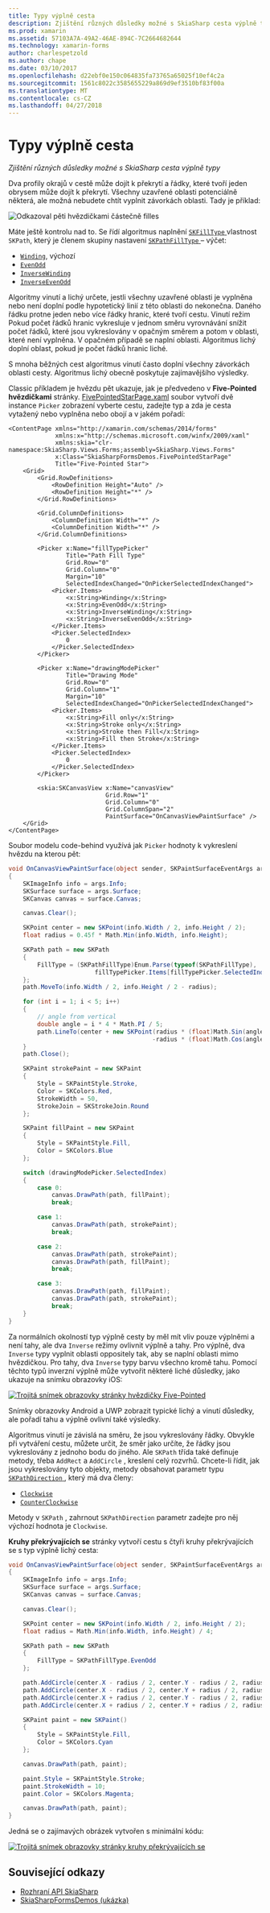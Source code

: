 ```yaml
---
title: Typy výplně cesta
description: Zjištění různých důsledky možné s SkiaSharp cesta výplně typy
ms.prod: xamarin
ms.assetid: 57103A7A-49A2-46AE-894C-7C2664682644
ms.technology: xamarin-forms
author: charlespetzold
ms.author: chape
ms.date: 03/10/2017
ms.openlocfilehash: d22ebf0e150c064835fa73765a65025f10ef4c2a
ms.sourcegitcommit: 1561c8022c3585655229a869d9ef3510bf83f00a
ms.translationtype: MT
ms.contentlocale: cs-CZ
ms.lasthandoff: 04/27/2018
---
```

# <a name="the-path-fill-types"></a>Typy výplně cesta

_Zjištění různých důsledky možné s SkiaSharp cesta výplně typy_

Dva profily okrajů v cestě může dojít k překrytí a řádky, které tvoří jeden obrysem může dojít k překrytí. Všechny uzavřené oblasti potenciálně některá, ale možná nebudete chtít vyplnit závorkách oblasti. Tady je příklad:

![](fill-types-images/filltypeexample.png "Odkazoval pěti hvězdičkami částečně filles")

Máte ještě kontrolu nad to. Se řídí algoritmus naplnění [ `SKFillType` ](https://developer.xamarin.com/api/property/SkiaSharp.SKPath.FillType/) vlastnost `SKPath`, který je členem skupiny nastavení [ `SKPathFillType` ](https://developer.xamarin.com/api/type/SkiaSharp.SKPathFillType/) – výčet:

- [`Winding`](https://developer.xamarin.com/api/field/SkiaSharp.SKPathFillType.Winding/), výchozí
- [`EvenOdd`](https://developer.xamarin.com/api/field/SkiaSharp.SKPathFillType.EvenOdd/)
- [`InverseWinding`](https://developer.xamarin.com/api/field/SkiaSharp.SKPathFillType.InverseWinding/)
- [`InverseEvenOdd`](https://developer.xamarin.com/api/field/SkiaSharp.SKPathFillType.InverseEvenOdd/)

Algoritmy vinutí a lichý určete, jestli všechny uzavřené oblasti je vyplněna nebo není doplní podle hypotetický linií z této oblasti do nekonečna. Daného řádku protne jeden nebo více řádky hranic, které tvoří cestu. Vinutí režim Pokud počet řádků hranic vykresluje v jednom směru vyrovnávání snížit počet řádků, které jsou vykreslovány v opačným směrem a potom v oblasti, které není vyplněna. V opačném případě se naplní oblasti. Algoritmus lichý doplní oblast, pokud je počet řádků hranic liché.

S mnoha běžných cest algoritmus vinutí často doplní všechny závorkách oblasti cesty. Algoritmus lichý obecně poskytuje zajímavějšího výsledky.

Classic příkladem je hvězdu pět ukazuje, jak je předvedeno v **Five-Pointed hvězdičkami** stránky. [FivePointedStarPage.xaml](https://github.com/xamarin/xamarin-forms-samples/blob/master/SkiaSharpForms/Demos/Demos/SkiaSharpFormsDemos/LinesAndPaths/FivePointedStarPage.xaml) soubor vytvoří dvě instance `Picker` zobrazení vyberte cestu, zadejte typ a zda je cesta vytažený nebo vyplněna nebo obojí a v jakém pořadí:

```xaml
<ContentPage xmlns="http://xamarin.com/schemas/2014/forms"
             xmlns:x="http://schemas.microsoft.com/winfx/2009/xaml"
             xmlns:skia="clr-namespace:SkiaSharp.Views.Forms;assembly=SkiaSharp.Views.Forms"
             x:Class="SkiaSharpFormsDemos.FivePointedStarPage"
             Title="Five-Pointed Star">
    <Grid>
        <Grid.RowDefinitions>
            <RowDefinition Height="Auto" />
            <RowDefinition Height="*" />
        </Grid.RowDefinitions>

        <Grid.ColumnDefinitions>
            <ColumnDefinition Width="*" />
            <ColumnDefinition Width="*" />
        </Grid.ColumnDefinitions>

        <Picker x:Name="fillTypePicker"
                Title="Path Fill Type"
                Grid.Row="0"
                Grid.Column="0"
                Margin="10"
                SelectedIndexChanged="OnPickerSelectedIndexChanged">
            <Picker.Items>
                <x:String>Winding</x:String>
                <x:String>EvenOdd</x:String>
                <x:String>InverseWinding</x:String>
                <x:String>InverseEvenOdd</x:String>
            </Picker.Items>
            <Picker.SelectedIndex>
                0
            </Picker.SelectedIndex>
        </Picker>

        <Picker x:Name="drawingModePicker"
                Title="Drawing Mode"
                Grid.Row="0"
                Grid.Column="1"
                Margin="10"
                SelectedIndexChanged="OnPickerSelectedIndexChanged">
            <Picker.Items>
                <x:String>Fill only</x:String>
                <x:String>Stroke only</x:String>
                <x:String>Stroke then Fill</x:String>
                <x:String>Fill then Stroke</x:String>
            </Picker.Items>
            <Picker.SelectedIndex>
                0
            </Picker.SelectedIndex>
        </Picker>

        <skia:SKCanvasView x:Name="canvasView"
                           Grid.Row="1"
                           Grid.Column="0"
                           Grid.ColumnSpan="2"
                           PaintSurface="OnCanvasViewPaintSurface" />
    </Grid>
</ContentPage>
```

Soubor modelu code-behind využívá jak `Picker` hodnoty k vykreslení hvězdu na kterou pět:

```csharp
void OnCanvasViewPaintSurface(object sender, SKPaintSurfaceEventArgs args)
{
    SKImageInfo info = args.Info;
    SKSurface surface = args.Surface;
    SKCanvas canvas = surface.Canvas;

    canvas.Clear();

    SKPoint center = new SKPoint(info.Width / 2, info.Height / 2);
    float radius = 0.45f * Math.Min(info.Width, info.Height);

    SKPath path = new SKPath
    {
        FillType = (SKPathFillType)Enum.Parse(typeof(SKPathFillType),
                        fillTypePicker.Items[fillTypePicker.SelectedIndex])
    };
    path.MoveTo(info.Width / 2, info.Height / 2 - radius);

    for (int i = 1; i < 5; i++)
    {
        // angle from vertical
        double angle = i * 4 * Math.PI / 5;
        path.LineTo(center + new SKPoint(radius * (float)Math.Sin(angle),
                                        -radius * (float)Math.Cos(angle)));
    }
    path.Close();

    SKPaint strokePaint = new SKPaint
    {
        Style = SKPaintStyle.Stroke,
        Color = SKColors.Red,
        StrokeWidth = 50,
        StrokeJoin = SKStrokeJoin.Round
    };

    SKPaint fillPaint = new SKPaint
    {
        Style = SKPaintStyle.Fill,
        Color = SKColors.Blue
    };

    switch (drawingModePicker.SelectedIndex)
    {
        case 0:
            canvas.DrawPath(path, fillPaint);
            break;

        case 1:
            canvas.DrawPath(path, strokePaint);
            break;

        case 2:
            canvas.DrawPath(path, strokePaint);
            canvas.DrawPath(path, fillPaint);
            break;

        case 3:
            canvas.DrawPath(path, fillPaint);
            canvas.DrawPath(path, strokePaint);
            break;
    }
}
```

Za normálních okolností typ výplně cesty by měl mít vliv pouze výplněmi a není tahy, ale dva `Inverse` režimy ovlivnit výplně a tahy. Pro výplně, dva `Inverse` typy vyplnit oblasti oppositely tak, aby se naplní oblasti mimo hvězdičkou. Pro tahy, dva `Inverse` typy barvu všechno kromě tahu. Pomocí těchto typů inverzní výplně může vytvořit některé liché důsledky, jako ukazuje na snímku obrazovky iOS:

[![](fill-types-images/fivepointedstar-small.png "Trojitá snímek obrazovky stránky hvězdičky Five-Pointed")](fill-types-images/fivepointedstar-large.png#lightbox "Trojitá snímek obrazovky stránky Five-Pointed hvězdičkou")

Snímky obrazovky Android a UWP zobrazit typické lichý a vinutí důsledky, ale pořadí tahu a výplně ovlivní také výsledky.

Algoritmus vinutí je závislá na směru, že jsou vykreslovány řádky. Obvykle při vytváření cestu, můžete určit, že směr jako určíte, že řádky jsou vykreslovány z jednoho bodu do jiného. Ale `SKPath` třída také definuje metody, třeba `AddRect` a `AddCircle` , kreslení celý rozvrhů. Chcete-li řídit, jak jsou vykreslovány tyto objekty, metody obsahovat parametr typu [ `SKPathDirection` ](https://developer.xamarin.com/api/type/SkiaSharp.SKPathDirection/), který má dva členy:

- [`Clockwise`](https://developer.xamarin.com/api/field/SkiaSharp.SKPathDirection.Clockwise/)
- [`CounterClockwise`](https://developer.xamarin.com/api/field/SkiaSharp.SKPathDirection.CounterClockwise/)

Metody v `SKPath` , zahrnout `SKPathDirection` parametr zadejte pro něj výchozí hodnota je `Clockwise`.

**Kruhy překrývajících se** stránky vytvoří cestu s čtyři kruhy překrývajících se s typ výplně lichý cesta:

```csharp
void OnCanvasViewPaintSurface(object sender, SKPaintSurfaceEventArgs args)
{
    SKImageInfo info = args.Info;
    SKSurface surface = args.Surface;
    SKCanvas canvas = surface.Canvas;

    canvas.Clear();

    SKPoint center = new SKPoint(info.Width / 2, info.Height / 2);
    float radius = Math.Min(info.Width, info.Height) / 4;

    SKPath path = new SKPath
    {
        FillType = SKPathFillType.EvenOdd
    };

    path.AddCircle(center.X - radius / 2, center.Y - radius / 2, radius);
    path.AddCircle(center.X - radius / 2, center.Y + radius / 2, radius);
    path.AddCircle(center.X + radius / 2, center.Y - radius / 2, radius);
    path.AddCircle(center.X + radius / 2, center.Y + radius / 2, radius);

    SKPaint paint = new SKPaint()
    {
        Style = SKPaintStyle.Fill,
        Color = SKColors.Cyan
    };

    canvas.DrawPath(path, paint);

    paint.Style = SKPaintStyle.Stroke;
    paint.StrokeWidth = 10;
    paint.Color = SKColors.Magenta;

    canvas.DrawPath(path, paint);
}
```

Jedná se o zajímavých obrázek vytvořen s minimální kódu:

[![](fill-types-images/overlappingcircles-small.png "Trojitá snímek obrazovky stránky kruhy překrývajících se")](fill-types-images/overlappingcircles-large.png#lightbox "Trojitá snímek obrazovky stránky kruhy překrývajících se")


## <a name="related-links"></a>Související odkazy

- [Rozhraní API SkiaSharp](https://developer.xamarin.com/api/root/SkiaSharp/)
- [SkiaSharpFormsDemos (ukázka)](https://developer.xamarin.com/samples/xamarin-forms/SkiaSharpForms/Demos/)
